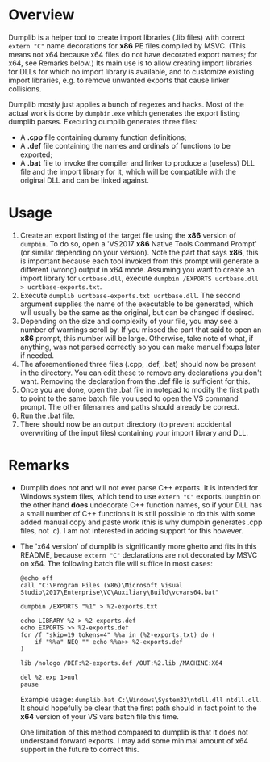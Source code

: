 # Overview
Dumplib is a helper tool to create import libraries (.lib files) with correct `extern "C"` name decorations for **x86** PE files compiled by MSVC. (This means not x64 because x64 files do not have decorated export names; for x64, see Remarks below.) Its main use is to allow creating import libraries for DLLs for which no import library is available, and to customize existing import libraries, e.g. to remove unwanted exports that cause linker collisions.

Dumplib mostly just applies a bunch of regexes and hacks. Most of the actual work is done by `dumpbin.exe` which generates the export listing dumplib parses. Executing dumplib generates three files:
- A **.cpp** file containing dummy function definitions;
- A **.def** file containing the names and ordinals of functions to be exported;
- A **.bat** file to invoke the compiler and linker to produce a (useless) DLL file and the import library for it, which will be compatible with the original DLL and can be linked against.

# Usage
1. Create an export listing of the target file using the **x86** version of `dumpbin`. To do so, open a 'VS2017 **x86** Native Tools Command Prompt' (or similar depending on your version). Note the part that says **x86**, this is important because each tool invoked from this prompt will generate a different (wrong) output in x64 mode. Assuming you want to create an import library for `ucrtbase.dll`, execute `dumpbin /EXPORTS ucrtbase.dll > ucrtbase-exports.txt`.
2. Execute `dumplib ucrtbase-exports.txt ucrtbase.dll`. The second argument supplies the name of the executable to be generated, which will usually be the same as the original, but can be changed if desired.
3. Depending on the size and complexity of your file, you may see a number of warnings scroll by. If you missed the part that said to open an **x86** prompt, this number will be large. Otherwise, take note of what, if anything, was not parsed correctly so you can make manual fixups later if needed.
4. The aforementioned three files (.cpp, .def, .bat) should now be present in the directory. You can edit these to remove any declarations you don't want. Removing the declaration from the .def file is sufficient for this.
5. Once you are done, open the .bat file in notepad to modify the first path to point to the same batch file you used to open the VS command prompt. The other filenames and paths should already be correct.
6. Run the .bat file.
7. There should now be an `output` directory (to prevent accidental overwriting of the input files) containing your import library and DLL.

# Remarks
- Dumplib does not and will not ever parse C++ exports. It is intended for Windows system files, which tend to use `extern "C"` exports. `Dumpbin` on the other hand **does** undecorate C++ function names, so if your DLL has a small number of C++ functions it is still possible to do this with some added manual copy and paste work (this is why dumpbin generates .cpp files, not .c). I am not interested in adding support for this however.
- The 'x64 version' of dumplib is significantly more ghetto and fits in this README, because `extern "C"` declarations are not decorated by MSVC on x64. The following batch file will suffice in most cases:
  ```Batch
  @echo off
  call "C:\Program Files (x86)\Microsoft Visual Studio\2017\Enterprise\VC\Auxiliary\Build\vcvars64.bat"

  dumpbin /EXPORTS "%1" > %2-exports.txt

  echo LIBRARY %2 > %2-exports.def
  echo EXPORTS >> %2-exports.def
  for /f "skip=19 tokens=4" %%a in (%2-exports.txt) do (
      if "%%a" NEQ "" echo %%a>> %2-exports.def
  )

  lib /nologo /DEF:%2-exports.def /OUT:%2.lib /MACHINE:X64

  del %2.exp 1>nul
  pause
  ```
  Example usage: `dumplib.bat C:\Windows\System32\ntdll.dll ntdll.dll`. It should hopefully be clear that the first path should in fact point to the **x64** version of your VS vars batch file this time.

  One limitation of this method compared to dumplib is that it does not understand forward exports. I may add some minimal amount of x64 support in the future to correct this.

